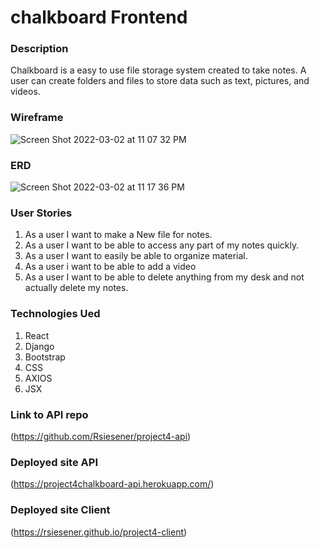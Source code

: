 # chalkboard Frontend
### Description
Chalkboard is a easy to use file storage system created to take notes. A user can create folders and files to store data 
such as text, pictures, and videos.



### Wireframe
![Screen Shot 2022-03-02 at 11 07 32 PM](https://media.git.generalassemb.ly/user/37987/files/94d1a700-9a7d-11ec-9f1e-7a77aa5767e8)

### ERD
![Screen Shot 2022-03-02 at 11 17 36 PM](https://media.git.generalassemb.ly/user/37987/files/01997100-9a7f-11ec-829a-136ee8a714d5)

### User Stories
1. As a user I want to make a New file for notes.
2. As a user I want to be able to access any part of my notes quickly.
3. As a user I want to easily be able to organize material.
4. As a user i want to be able to add a video
5. As a user I want to be able to delete anything from my desk and not actually delete my notes.

### Technologies Ued
1. React
2. Django
3. Bootstrap
4. CSS
5. AXIOS
6. JSX

### Link to API repo
(https://github.com/Rsiesener/project4-api)

### Deployed site API
(https://project4chalkboard-api.herokuapp.com/)

### Deployed site Client
(https://rsiesener.github.io/project4-client)